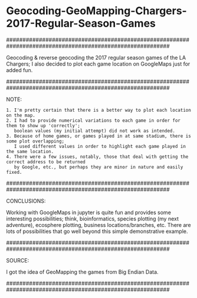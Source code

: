 # Geocoding-GeoMapping-Chargers-2017-Regular-Season-Games

##########################################################################################################

Geocoding & reverse geocoding the 2017 regular season games of the LA Chargers; 
I also decided to plot each game location on GoogleMaps just for added fun. 

##########################################################################################################

NOTE:

    1. I'm pretty certain that there is a better way to plot each location on the map.
    2. I had to provide numerical variations to each game in order for them to show up 'correctly';
       boolean values (my initial attempt) did not work as intended.
    3. Because of home games, or games played in at same stadium, there is some plot overlapping; 
       I used different values in order to highlight each game played in the same location.
    4. There were a few issues, notably, those that deal with getting the correct address to be returned
       by Google, etc., but perhaps they are minor in nature and easily fixed.

##########################################################################################################

CONCLUSIONS:

Working with GoogleMaps in jupyter is quite fun and provides some interesting possibilities; think, 
bioinformatics, species plotting (my next adventure), ecosphere plotting, business locations/branches, etc.
There are lots of possibilities that go well beyond this simple demonstrative example.

##########################################################################################################

SOURCE:

I got the idea of GeoMapping the games from Big Endian Data.

##########################################################################################################
